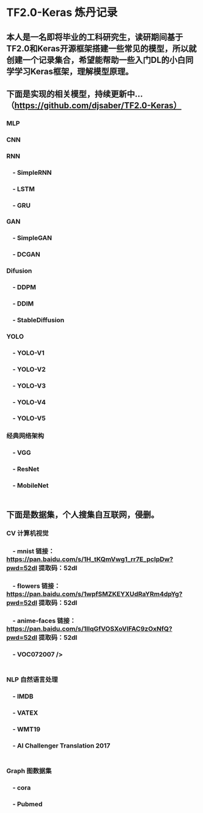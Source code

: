 # TF2.0-Keras 炼丹记录
本人是一名即将毕业的工科研究生，读研期间基于TF2.0和Keras开源框架搭建一些常见的模型，所以就创建一个记录集合，希望能帮助一些入门DL的小白同学学习Keras框架，理解模型原理。
-----------------------------------

下面是实现的相关模型，持续更新中...（https://github.com/djsaber/TF2.0-Keras）
-----------------------------------

### MLP<br />
### CNN<br />
### RNN<br />
### &emsp;- SimpleRNN<br />
### &emsp;- LSTM<br />
### &emsp;- GRU<br />
### GAN<br />
### &emsp;- SimpleGAN<br />
### &emsp;- DCGAN<br />
### Difusion<br />
### &emsp;- DDPM<br />
### &emsp;- DDIM<br />
### &emsp;- StableDiffusion<br />
### YOLO<br />
### &emsp;- YOLO-V1<br />
### &emsp;- YOLO-V2<br />
### &emsp;- YOLO-V3<br />
### &emsp;- YOLO-V4<br />
### &emsp;- YOLO-V5<br />
### 经典网络架构<br />
### &emsp;- VGG<br />
### &emsp;- ResNet<br />
### &emsp;- MobileNet<br /><br />

下面是数据集，个人搜集自互联网，侵删。
-----------------------------------
### CV 计算机视觉<br />
### &emsp;- mnist 链接：https://pan.baidu.com/s/1H_tKQmVwg1_rr7E_pclpDw?pwd=52dl 提取码：52dl<br />
### &emsp;- flowers 链接：https://pan.baidu.com/s/1wpfSMZKEYXUdRaYRm4dpYg?pwd=52dl 提取码：52dl<br />
### &emsp;- anime-faces 链接：https://pan.baidu.com/s/1IlqGfVOSXoVlFAC9zOxNfQ?pwd=52dl 提取码：52dl<br />
### &emsp;- VOC072007 /><br /><br />

### NLP 自然语言处理<br />
### &emsp;- IMDB<br />
### &emsp;- VATEX<br />
### &emsp;- WMT19<br />
### &emsp;- AI Challenger Translation 2017<br /><br />

### Graph 图数据集<br />
### &emsp;- cora<br />
### &emsp;- Pubmed<br />
